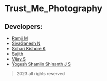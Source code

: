 # Trust_Me_Photography
## Developers:
+ [Ramji M](https://github.com/Ramji214)
+ [SivaGanesh N]()
+ [Srihari Kishore K](https://github.com/SrihariKishoreK)
+ [Sujith](https://github.com/SUJITH-3)
+ [Vijay S](https://github.com/vijayprashant)
+ [Yogesh Shamlin Shinanth J S](https://github.com/YOGESHnick)

>2023
> all rights reserved
